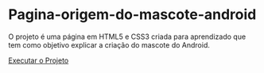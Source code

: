 # Pagina-origem-do-mascote-android
 O projeto é uma página em HTML5 e CSS3 criada para aprendizado que tem como objetivo explicar a criação do mascote do Android.

 <a href="https://alefevt.github.io/Pagina-origem-do-mascote-android/">Executar o Projeto</a>
